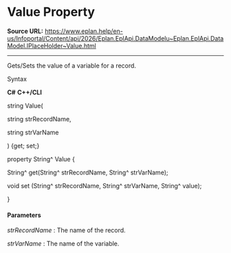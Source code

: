 # Value Property

**Source URL:** https://www.eplan.help/en-us/Infoportal/Content/api/2026/Eplan.EplApi.DataModelu~Eplan.EplApi.DataModel.IPlaceHolder~Value.html

---

Gets/Sets the value of a variable for a record.

Syntax

**C#**
**C++/CLI**


string Value( 

   string strRecordName,

   string strVarName

) {get; set;}

property String^ Value {

   String^ get(String^ strRecordName, String^ strVarName);

   void set (String^ strRecordName, String^ strVarName, String^ value);

}


#### Parameters

*strRecordName*
:   The name of the record.

*strVarName*
:   The name of the variable.

